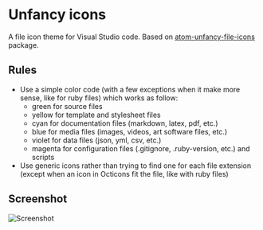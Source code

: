 # Unfancy icons

A file icon theme for Visual Studio code.
Based on [atom-unfancy-file-icons][atom-extension] package.

## Rules

- Use a simple color code (with a few exceptions when it make more sense,
  like for ruby files) which works as follow:
  - green for source files
  - yellow for template and stylesheet files
  - cyan for documentation files (markdown, latex, pdf, etc.)
  - blue for media files (images, videos, art software files, etc.)
  - violet for data files (json, yml, csv, etc.)
  - magenta for configuration files (.gitignore, .ruby-version, etc.) and scripts
- Use generic icons rather than trying to find one for each file extension
  (except when an icon in Octicons fit the file, like with ruby files)

## Screenshot

![Screenshot][screenshot]

[atom-extension]: https://github.com/abe33/atom-unfancy-file-icons
[screenshot]: https://raw.githubusercontent.com/alexesprit/vscode-unfancy-file-icons/master/media/screenshot.png

